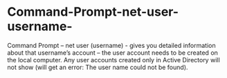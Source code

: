 # Command-Prompt-net-user-username-
Command Prompt – net user (username) - gives you detailed information about that username’s account – the user account needs to be created on the local computer. Any user accounts created only in Active Directory will not show (will get an error: The user name could not be found).
